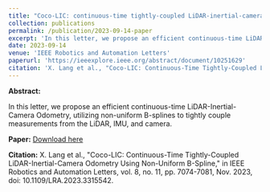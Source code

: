 ```yaml
---
title: "Coco-LIC: continuous-time tightly-coupled LiDAR-inertial-camera odometry using non-uniform B-spline"
collection: publications
permalink: /publication/2023-09-14-paper
excerpt: 'In this letter, we propose an efficient continuous-time LiDAR-Inertial-Camera Odometry, utilizing non-uniform B-splines to tightly couple measurements from the LiDAR, IMU, and camera.'
date: 2023-09-14
venue: 'IEEE Robotics and Automation Letters'
paperurl: 'https://ieeexplore.ieee.org/abstract/document/10251629'
citation: 'X. Lang et al., "Coco-LIC: Continuous-Time Tightly-Coupled LiDAR-Inertial-Camera Odometry Using Non-Uniform B-Spline," in IEEE Robotics and Automation Letters, vol. 8, no. 11, pp. 7074-7081, Nov. 2023, doi: 10.1109/LRA.2023.3315542.'
---
```

**Abstract:** 

In this letter, we propose an efficient continuous-time LiDAR-Inertial-Camera Odometry, utilizing non-uniform B-splines to tightly couple measurements from the LiDAR, IMU, and camera.

**Paper:** [Download here](https://ieeexplore.ieee.org/abstract/document/10251629)

**Citation:** X. Lang et al., "Coco-LIC: Continuous-Time Tightly-Coupled LiDAR-Inertial-Camera Odometry Using Non-Uniform B-Spline," in IEEE Robotics and Automation Letters, vol. 8, no. 11, pp. 7074-7081, Nov. 2023, doi: 10.1109/LRA.2023.3315542.